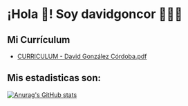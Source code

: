 # ¡Hola 👋! Soy davidgoncor 👨🏻‍💻
## Mi Currículum

- [CURRICULUM - David González Córdoba.pdf](https://github.com/davidgoncor3005/davidgoncor3005/blob/main/CURRICULUM%20-%20David%20Gonz%C3%A1lez%20C%C3%B3rdoba.pdf)

## Mis estadisticas son:
[![Anurag's GitHub stats](https://github-readme-stats.vercel.app/api?username=davidgoncor3005)](https://github.com/anuraghazra/github-readme-stats)
